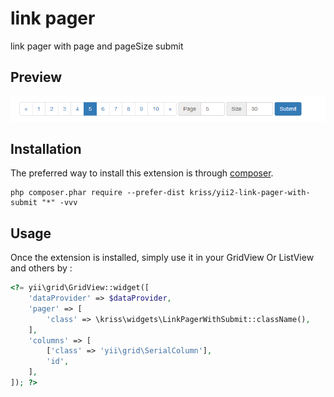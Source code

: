 link pager
==========
link pager with page and pageSize submit

Preview
-----
![Effect picture 1](https://github.com/krissss/yii2-link-pager-with-submit/blob/master/preview.png "Effect picture 1")  

Installation
------------

The preferred way to install this extension is through [composer](http://getcomposer.org/download/).

```
php composer.phar require --prefer-dist kriss/yii2-link-pager-with-submit "*" -vvv
```

Usage
-----

Once the extension is installed, simply use it in your GridView Or ListView and others by  :

```php
<?= yii\grid\GridView::widget([
    'dataProvider' => $dataProvider,
    'pager' => [
        'class' => \kriss\widgets\LinkPagerWithSubmit::className(),
    ],
    'columns' => [
        ['class' => 'yii\grid\SerialColumn'],
        'id',
    ],
]); ?>
```
